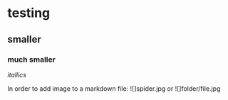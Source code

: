 # testing
## smaller
### much smaller

*itallics*

In order to add image to a markdown file: ![]spider.jpg or ![]folder/file.jpg 



